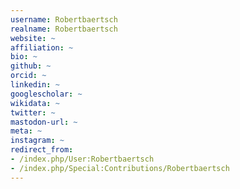 ```yaml
---
username: Robertbaertsch
realname: Robertbaertsch
website: ~
affiliation: ~
bio: ~
github: ~
orcid: ~
linkedin: ~
googlescholar: ~
wikidata: ~
twitter: ~
mastodon-url: ~
meta: ~
instagram: ~
redirect_from:
- /index.php/User:Robertbaertsch
- /index.php/Special:Contributions/Robertbaertsch
---
```

